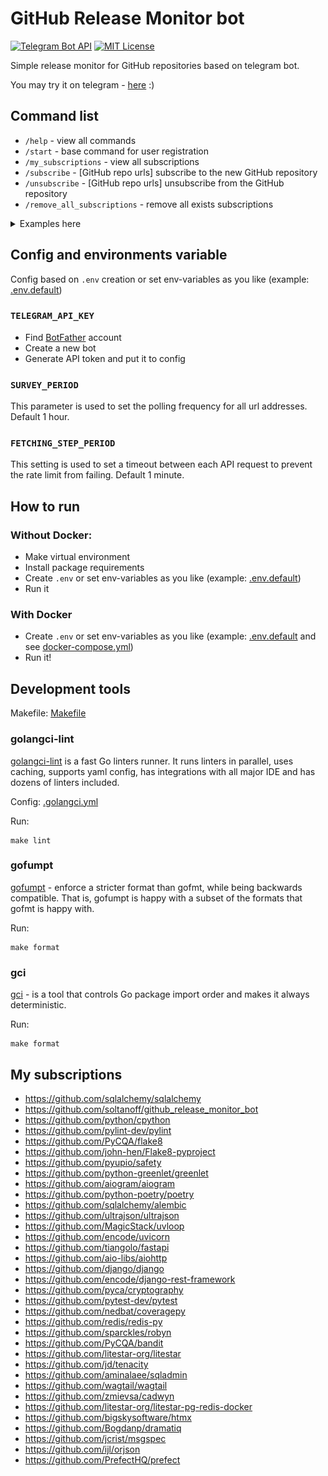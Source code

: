 # GitHub Release Monitor bot

[![Telegram Bot API](https://img.shields.io/badge/Telegram%20Bot%20API-7.1-blue.svg?style=flat-square&logo=telegram)](https://core.telegram.org/bots/api)
[![MIT License](https://img.shields.io/pypi/l/aiogram.svg?style=flat-square)](https://opensource.org/licenses/MIT)

Simple release monitor for GitHub repositories based on telegram bot.

You may try it on telegram - [here](http://t.me/github_release_monitor_bot) :)

## Command list

- `/help` - view all commands
- `/start` - base command for user registration
- `/my_subscriptions` - view all subscriptions
- `/subscribe` - \[GitHub repo urls] subscribe to the new GitHub repository
- `/unsubscribe` - \[GitHub repo urls] unsubscribe from the GitHub repository
- `/remove_all_subscriptions` - remove all exists subscriptions

<details><summary>Examples here</summary>
<code>/subscribe https://github.com/sqlalchemy/sqlalchemy</code>

FYI: bot will send you info about updates automatically.

![subscribe_example.jpg](assets/subscribe_example.jpg)

![fetch_example.jpg](assets/fetch_example.jpg)

</details>

## Config and environments variable

Config based on `.env` creation or set env-variables as you like (example: [.env.default](.env.default))

### `TELEGRAM_API_KEY`

- Find [BotFather](https://t.me/BotFather) account
- Create a new bot
- Generate API token and put it to config

### `SURVEY_PERIOD`

This parameter is used to set the polling frequency for all url addresses. Default 1 hour.

### `FETCHING_STEP_PERIOD`

This setting is used to set a timeout between each API request to prevent the rate limit from failing. Default 1 minute.

## How to run

### Without Docker:

- Make virtual environment
- Install package requirements
- Create `.env` or set env-variables as you like (example: [.env.default](.env.default))
- Run it

### With Docker

- Create `.env` or set env-variables as you like (example: [.env.default](.env.default)
  and see [docker-compose.yml](docker-compose.yml))
- Run it!

## Development tools

Makefile: [Makefile](Makefile)

### golangci-lint

[golangci-lint](https://github.com/golangci/golangci-lint) is a fast Go linters runner. It runs linters in parallel,
uses caching, supports yaml config, has integrations with all major IDE and has dozens of linters included.

Config: [.golangci.yml](.golangci.yml)

Run:

```shell
make lint
```

### gofumpt

[gofumpt](https://github.com/mvdan/gofumpt) - enforce a stricter format than gofmt, while being backwards compatible.
That is,
gofumpt is happy with a subset of the formats that gofmt is happy with.

Run:

```shell
make format
```

### gci

[gci](https://github.com/daixiang0/gci) - is a tool that controls Go package import order and makes it always
deterministic.

Run:

```shell
make format
```

## My subscriptions

- https://github.com/sqlalchemy/sqlalchemy
- https://github.com/soltanoff/github_release_monitor_bot
- https://github.com/python/cpython
- https://github.com/pylint-dev/pylint
- https://github.com/PyCQA/flake8
- https://github.com/john-hen/Flake8-pyproject
- https://github.com/pyupio/safety
- https://github.com/python-greenlet/greenlet
- https://github.com/aiogram/aiogram
- https://github.com/python-poetry/poetry
- https://github.com/sqlalchemy/alembic
- https://github.com/ultrajson/ultrajson
- https://github.com/MagicStack/uvloop
- https://github.com/encode/uvicorn
- https://github.com/tiangolo/fastapi
- https://github.com/aio-libs/aiohttp
- https://github.com/django/django
- https://github.com/encode/django-rest-framework
- https://github.com/pyca/cryptography
- https://github.com/pytest-dev/pytest
- https://github.com/nedbat/coveragepy
- https://github.com/redis/redis-py
- https://github.com/sparckles/robyn
- https://github.com/PyCQA/bandit
- https://github.com/litestar-org/litestar
- https://github.com/jd/tenacity
- https://github.com/aminalaee/sqladmin
- https://github.com/wagtail/wagtail
- https://github.com/zmievsa/cadwyn
- https://github.com/litestar-org/litestar-pg-redis-docker
- https://github.com/bigskysoftware/htmx
- https://github.com/Bogdanp/dramatiq
- https://github.com/jcrist/msgspec
- https://github.com/ijl/orjson
- https://github.com/PrefectHQ/prefect